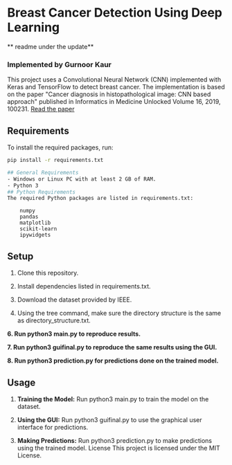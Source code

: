 # Breast Cancer Detection Using Deep Learning
**                 readme under the update**
### Implemented by Gurnoor Kaur

This project uses a Convolutional Neural Network (CNN) implemented with Keras and TensorFlow to detect breast cancer. The implementation is based on the paper "Cancer diagnosis in histopathological image: CNN based approach" published in Informatics in Medicine Unlocked Volume 16, 2019, 100231. [Read the paper](https://www.sciencedirect.com/science/article/pii/S2352914819301133)

## Requirements

To install the required packages, run:
```sh
pip install -r requirements.txt

## General Requirements
- Windows or Linux PC with at least 2 GB of RAM.
- Python 3
## Python Requirements
The required Python packages are listed in requirements.txt:
```
        numpy
        pandas
        matplotlib
        scikit-learn
        ipywidgets
## Setup
1. Clone this repository.

2. Install dependencies listed in requirements.txt.

3. Download the dataset provided by IEEE.

5. Using the tree command, make sure the directory structure is the same as directory_structure.txt.

**6. Run python3 main.py to reproduce results.**     
          
**7. Run python3 guifinal.py to reproduce the same results using the GUI.**

**8. Run python3 prediction.py for predictions done on the trained model.**
## Usage
1. **Training the Model:** Run python3 main.py to train the model on the dataset.

2. **Using the GUI:** Run python3 guifinal.py to use the graphical user interface for predictions.

3. **Making Predictions:** Run python3 prediction.py to make predictions using the trained model.
License
This project is licensed under the MIT License.